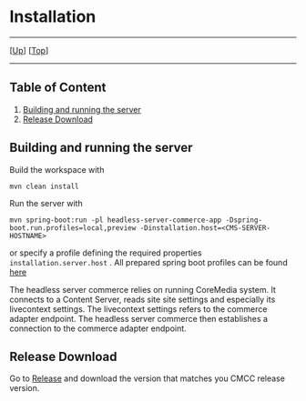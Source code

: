# Installation

--------------------------------------------------------------------------------

\[[Up](README.md)\] \[[Top](#top)\]

--------------------------------------------------------------------------------

## Table of Content

1. [Building and running the server](#building-and-running-the-server)
1. [Release Download](#release-download)

## Building and running the server

Build the workspace with

    mvn clean install

Run the server with

    mvn spring-boot:run -pl headless-server-commerce-app -Dspring-boot.run.profiles=local,preview -Dinstallation.host=<CMS-SERVER-HOSTNAME>

or specify a profile defining the required properties `installation.server.host`
. All prepared spring boot profiles can be
found [here](https://github.com/CoreMedia/coremedia-headless-commerce/tree/master/headless-server-commerce-app/src/main/resources)

The headless server commerce relies on running CoreMedia system. It connects to
a Content Server, reads site site settings and especially its livecontext
settings. The livecontext settings refers to the commerce adapter endpoint. The
headless server commerce then establishes a connection to the commerce adapter
endpoint.

## Release Download

Go
to [Release](https://github.com/CoreMedia/coremedia-headless-commerce/releases)
and download the version that matches you CMCC release version.

